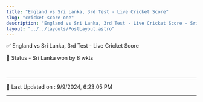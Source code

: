 ```yaml
---
title: "England vs Sri Lanka, 3rd Test - Live Cricket Score"
slug: "cricket-score-one"
description: "England vs Sri Lanka, 3rd Test - Live Cricket Score - Sri Lanka won by 8 wkts."
layout: "../../layouts/PostLayout.astro"
--- 
```


✅ England vs Sri Lanka, 3rd Test - Live Cricket Score

📑 Status - Sri Lanka won by 8 wkts

<br />

***

📝 Last Updated on : 9/9/2024, 6:23:05 PM

***

